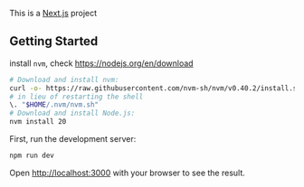 This is a [Next.js](https://nextjs.org) project

## Getting Started

install `nvm`, check https://nodejs.org/en/download

```bash
# Download and install nvm:
curl -o- https://raw.githubusercontent.com/nvm-sh/nvm/v0.40.2/install.sh | bash
# in lieu of restarting the shell
\. "$HOME/.nvm/nvm.sh"
# Download and install Node.js:
nvm install 20
```

First, run the development server:

```bash
npm run dev
```

Open [http://localhost:3000](http://localhost:3000) with your browser to see the result.

